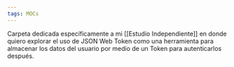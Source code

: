 ```yaml
---
tags: MOCs
---
```

Carpeta dedicada específicamente a mi [[Estudio Independiente]] en donde quiero explorar el uso de JSON Web Token como una herramienta para almacenar los datos del usuario por medio de un Token para autenticarlos después.

```folder-index-content
```